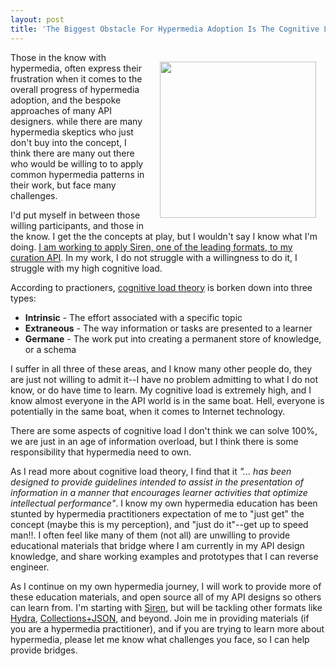 ```yaml
---
layout: post
title: 'The Biggest Obstacle For Hypermedia Adoption Is The Cognitive Load Of The Average API Designer'
---
```

<p><img style="padding: 15px;" src="https://s3.amazonaws.com/kinlane-productions/bw-icons/bw-cognitive-load-hypermedia.png" alt="" width="250" align="right" /></p>
<p>Those in the know with hypermedia, often express their frustration when it comes to the overall progress of hypermedia adoption, and the bespoke approaches of many API designers. while there are many hypermedia skeptics who just don't buy into the concept, I think there are many out there who would be willing to to apply common hypermedia patterns in their work, but face many challenges.</p>
<p>I'd put myself in between those willing participants, and those in the know. I get the the concepts at play, but I wouldn't say I know what I'm doing. <a href="http://apievangelist.com/2015/05/11/applying-a-little-hypermedia-is-helping-me-tighten-down-my-api-design-and-tell-a-better-api-story/">I am working to apply Siren, one of the leading formats, to my curation API</a>. In my work, I do not struggle with a willingness to do it, I struggle with my high cognitive load.&nbsp;</p>
<p>According to practioners, <a href="https://en.wikipedia.org/wiki/Cognitive_load">cognitive load theory</a>&nbsp;is borken down into three types:</p>
<ul>
<li><strong>Intrinsic</strong> - The effort associated with a specific topic</li>
<li><strong>Extraneous</strong> - The way information or tasks are presented to a learner</li>
<li><strong>Germane</strong> - The work put into creating a permanent store of knowledge, or a&nbsp;schema</li>
</ul>
<p>I suffer in all three of these areas, and I know many other people do, they are just not willing to admit it--I have no problem admitting to what I do not know, or do have time to learn. My cognitive load is extremely high, and I know almost everyone in the API world is in the same boat. Hell, everyone is potentially in the same boat, when it comes to Internet technology.</p>
<p>There are some aspects of cognitive load I don't think we can solve 100%, we are just in an age of information overload, but I think there is some responsibility that hypermedia need to own. &nbsp;</p>
<p>As I read more about cognitive load theory, I find that it <em>"... has been designed to provide guidelines intended to assist in the presentation of information in a manner that encourages learner activities that optimize intellectual performance"</em>. I know my own hypermedia education has been stunted by hypermedia practitioners expectation of me to "just get" the concept (maybe this is my perception), and "just do it"--get up to speed man!!. I often feel like many of them (not all) are unwilling to provide educational materials that bridge where I am currently in my API design knowledge, and share working examples and prototypes that I can reverse engineer.</p>
<p>As I continue on my own hypermedia journey, I will work to provide more of these education materials, and open source all of my API designs so others can learn from. I'm starting with <a href="https://github.com/kevinswiber/siren">Siren</a>, but will be tackling other formats like <a href="http://www.markus-lanthaler.com/hydra/">Hydra</a>, <a href="http://amundsen.com/media-types/collection/">Collections+JSON</a>, and beyond. Join me in providing materials (if you are a hypermedia practitioner), and if you are trying to learn more about hypermedia, please let me know what challenges you face, so I can help provide bridges.</p>